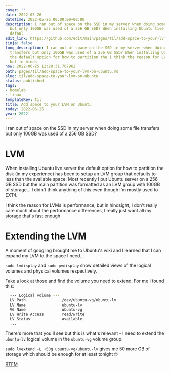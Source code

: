 ```yaml
---
cover: ''
date: 2022-05-26
datetime: 2022-05-26 00:00:00+00:00
description: I ran out of space on the SSD in my server when doing some file transfers
  but only 100GB was used of a 256 GB SSD? When installing Ubuntu live server the
  defaul
edit_link: https://github.com/edit/main/pages/til/add-space-to-your-lvm-on-ubuntu.md
jinja: false
long_description: I ran out of space on the SSD in my server when doing some file
  transfers but only 100GB was used of a 256 GB SSD? When installing Ubuntu live server
  the default option for how to partition the I think the reason for LVMs is performance,
  but in hinds
now: 2022-06-25 12:28:31.767962
path: pages/til/add-space-to-your-lvm-on-ubuntu.md
slug: til/add-space-to-your-lvm-on-ubuntu
status: published
tags:
- homelab
- linux
templateKey: til
title: Add space to your LVM on Ubuntu
today: 2022-06-25
year: 2022
---
```


I ran out of space on the SSD in my server when doing some file transfers but only 100GB was used of a 256 GB SSD?

# LVM 

When installing Ubuntu live server the default option for how to partition the
disk (in my experience) has been to setup an LVM group that defaults to less
than the available space. Most recently I put Ubuntu server on a 256 GB SSD but
the main partition was formatted as an LVM group with 100GB of storage... I
didn't think anything of this even though I'm mostly used to EXT4.

I think the reason for LVMs is performance, but in hindsight, I don't really
care much about the performance differences, I really just want all my storage
that's fast enough

# Extending the LVM

 A moment of googling brought me to Ubuntu's wiki and I
learned that I can expand my LVM to the space I need...

`sudo lvdisplay` and `sudo pvdisplay` show detailed views of the logical volumes and physical volumes respectively.

Take a look at those and find the volume you need to extend. For me I found this:

```bash
  --- Logical volume ---
  LV Path                /dev/ubuntu-vg/ubuntu-lv
  LV Name                ubuntu-lv
  VG Name                ubuntu-vg
  LV Write Access        read/write
  LV Status              available
  ...
```

There's more that you'll see but this is what's relevant - I need to extend the
`ubuntu-lv` logical volume in the `ubuntu-vg` volume group.

`sudo lvextend -L +50g ubuntu-vg/ubuntu-lv` gives me 50 more GB of storage which should be enough for at least tonight 🤓

[RTFM](https://wiki.ubuntu.com/Lvm)
